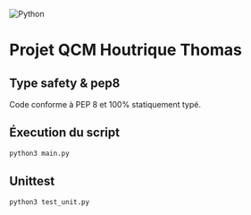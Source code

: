 ![Python](https://img.shields.io/badge/python-3670A0?style=for-the-badge&logo=python&logoColor=ffdd54)

# Projet QCM Houtrique Thomas

## Type safety & pep8
Code conforme à PEP 8 et 100% statiquement typé.

## Éxecution du script
```bash
python3 main.py
```

## Unittest
```bash
python3 test_unit.py
```